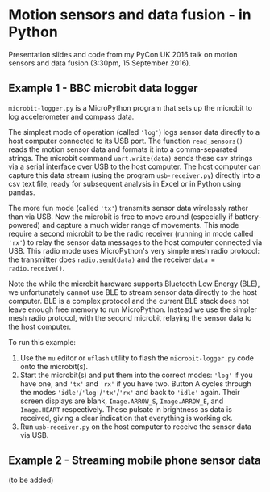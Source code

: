 # Motion sensors and data fusion - in Python

Presentation slides and code from my PyCon UK 2016 talk on motion sensors and data fusion (3:30pm, 15 September 2016).


## Example 1 - BBC microbit data logger

`microbit-logger.py` is a MicroPython program that sets up the microbit to log accelerometer and compass data. 

The simplest mode of operation (called `'log'`) logs sensor data directly to a host computer connected to its USB port. The function `read_sensors()` reads the motion sensor data and formats it into a comma-separated strings. The microbit command `uart.write(data)` sends these csv strings via a serial interface over USB to the host computer. The host computer can capture this data stream (using the program `usb-receiver.py`) directly into a csv text file, ready for subsequent analysis in Excel or in Python using pandas.

The more fun mode (called `'tx'`) transmits sensor data wirelessly rather than via USB. Now the microbit is free to move around (especially if battery-powered) and capture a much wider range of movements. This mode require a second microbit to be the radio receiver (running in mode called `'rx'`) to  relay the sensor data messages to the host computer connected via USB. This radio mode uses MicroPython's very simple mesh radio protocol: the transmitter does `radio.send(data)` and the receiver `data = radio.receive()`.

Note the while the microbit hardware supports Bluetooth Low Energy (BLE), we unfortunately cannot use BLE to stream sensor data directly to the host computer. BLE is a complex protocol and the current BLE stack does not leave enough free memory to run MicroPython. Instead we use the simpler mesh radio protocol, with the second microbit relaying the sensor data to the host computer. 

To run this example:

1. Use the `mu` editor or `uflash` utility to flash the `microbit-logger.py` code onto the microbit(s).
2. Start the microbit(s) and put them into the correct modes: `'log'` if you have one, and `'tx'` and `'rx'` if you have two. Button A cycles through the modes `'idle'`/`'log'`/`'tx'`/`'rx'` and back to `'idle'` again. Their screen displays are blank, `Image.ARROW_S`, `Image.ARROW_E`, and `Image.HEART` respectively. These pulsate in brightness as data is received, giving a clear indication that everything is working ok.
3. Run `usb-receiver.py` on the host computer to receive the sensor data via USB. 

## Example 2 - Streaming mobile phone sensor data

(to be added)
